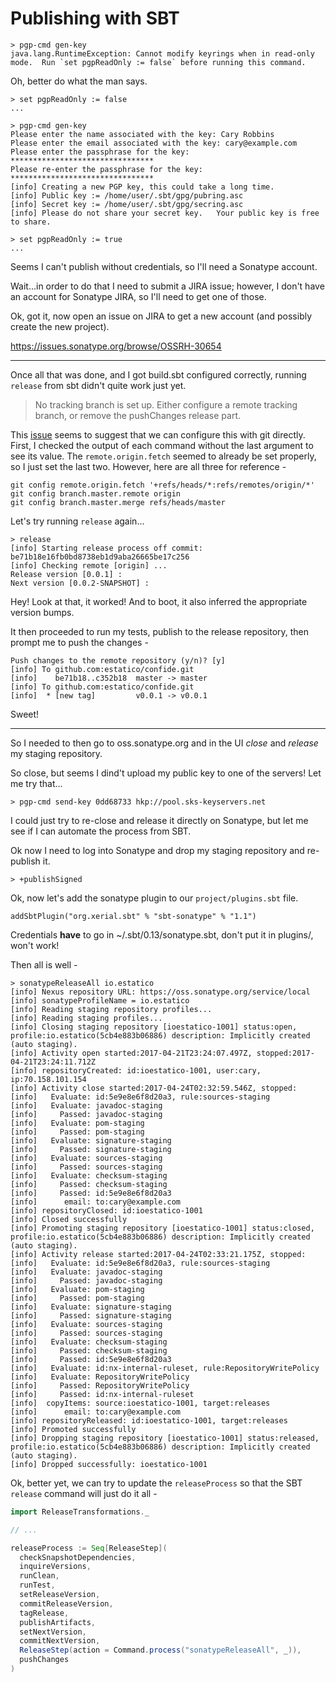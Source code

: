 # Publishing with SBT

```
> pgp-cmd gen-key
java.lang.RuntimeException: Cannot modify keyrings when in read-only mode.  Run `set pgpReadOnly := false` before running this command.
```

Oh, better do what the man says.

```
> set pgpReadOnly := false
...

> pgp-cmd gen-key
Please enter the name associated with the key: Cary Robbins
Please enter the email associated with the key: cary@example.com
Please enter the passphrase for the key: ********************************
Please re-enter the passphrase for the key: ********************************
[info] Creating a new PGP key, this could take a long time.
[info] Public key := /home/user/.sbt/gpg/pubring.asc
[info] Secret key := /home/user/.sbt/gpg/secring.asc
[info] Please do not share your secret key.   Your public key is free to share.

> set pgpReadOnly := true
...
```

Seems I can't publish without credentials, so I'll need a Sonatype account.

Wait...in order to do that I need to submit a JIRA issue; however, I don't have an
account for Sonatype JIRA, so I'll need to get one of those.

Ok, got it, now open an issue on JIRA to get a new account (and possibly create the
new project).

https://issues.sonatype.org/browse/OSSRH-30654

---------------------------

Once all that was done, and I got build.sbt configured correctly, running `release` from
sbt didn't quite work just yet.

> No tracking branch is set up. Either configure a remote tracking branch, or remove the pushChanges release part.

This [issue](https://github.com/sbt/sbt-release/issues/100) seems to suggest that
we can configure this with git directly. First, I checked the output of each command without
the last argument to see its value. The `remote.origin.fetch` seemed to already be set
properly, so I just set the last two. However, here are all three for reference -

```
git config remote.origin.fetch '+refs/heads/*:refs/remotes/origin/*'
git config branch.master.remote origin
git config branch.master.merge refs/heads/master
```

Let's try running `release` again...

```
> release
[info] Starting release process off commit: be71b18e16fb0bd8738eb1d9aba26665be17c256
[info] Checking remote [origin] ...
Release version [0.0.1] :
Next version [0.0.2-SNAPSHOT] :
```

Hey! Look at that, it worked! And to boot, it also inferred the appropriate version bumps.

It then proceeded to run my tests, publish to the release repository, then prompt
me to push the changes -

```
Push changes to the remote repository (y/n)? [y]
[info] To github.com:estatico/confide.git
[info]    be71b18..c352b18  master -> master
[info] To github.com:estatico/confide.git
[info]  * [new tag]         v0.0.1 -> v0.0.1
```

Sweet!

----------------------------------------

So I needed to then go to oss.sonatype.org and in the UI _close_ and _release_ my
staging repository.

So close, but seems I dind't upload my public key to one of the servers! Let me
try that...

```
> pgp-cmd send-key 0dd68733 hkp://pool.sks-keyservers.net
```

I could just try to re-close and release it directly on Sonatype, but let me see
if I can automate the process from SBT.

Ok now I need to log into Sonatype and drop my staging repository and re-publish it.

```
> +publishSigned
```

Ok, now let's add the sonatype plugin to our `project/plugins.sbt` file.

```
addSbtPlugin("org.xerial.sbt" % "sbt-sonatype" % "1.1")
```

Credentials **have** to go in ~/.sbt/0.13/sonatype.sbt, don't put it in plugins/, won't work!

Then all is well -

```
> sonatypeReleaseAll io.estatico
[info] Nexus repository URL: https://oss.sonatype.org/service/local
[info] sonatypeProfileName = io.estatico
[info] Reading staging repository profiles...
[info] Reading staging profiles...
[info] Closing staging repository [ioestatico-1001] status:open, profile:io.estatico(5cb4e883b06886) description: Implicitly created (auto staging).
[info] Activity open started:2017-04-21T23:24:07.497Z, stopped:2017-04-21T23:24:11.712Z
[info] repositoryCreated: id:ioestatico-1001, user:cary, ip:70.158.101.154
[info] Activity close started:2017-04-24T02:32:59.546Z, stopped:
[info]   Evaluate: id:5e9e8e6f8d20a3, rule:sources-staging
[info]   Evaluate: javadoc-staging
[info]     Passed: javadoc-staging
[info]   Evaluate: pom-staging
[info]     Passed: pom-staging
[info]   Evaluate: signature-staging
[info]     Passed: signature-staging
[info]   Evaluate: sources-staging
[info]     Passed: sources-staging
[info]   Evaluate: checksum-staging
[info]     Passed: checksum-staging
[info]     Passed: id:5e9e8e6f8d20a3
[info]      email: to:cary@example.com
[info] repositoryClosed: id:ioestatico-1001
[info] Closed successfully
[info] Promoting staging repository [ioestatico-1001] status:closed, profile:io.estatico(5cb4e883b06886) description: Implicitly created (auto staging).
[info] Activity release started:2017-04-24T02:33:21.175Z, stopped:
[info]   Evaluate: id:5e9e8e6f8d20a3, rule:sources-staging
[info]   Evaluate: javadoc-staging
[info]     Passed: javadoc-staging
[info]   Evaluate: pom-staging
[info]     Passed: pom-staging
[info]   Evaluate: signature-staging
[info]     Passed: signature-staging
[info]   Evaluate: sources-staging
[info]     Passed: sources-staging
[info]   Evaluate: checksum-staging
[info]     Passed: checksum-staging
[info]     Passed: id:5e9e8e6f8d20a3
[info]   Evaluate: id:nx-internal-ruleset, rule:RepositoryWritePolicy
[info]   Evaluate: RepositoryWritePolicy
[info]     Passed: RepositoryWritePolicy
[info]     Passed: id:nx-internal-ruleset
[info]  copyItems: source:ioestatico-1001, target:releases
[info]      email: to:cary@example.com
[info] repositoryReleased: id:ioestatico-1001, target:releases
[info] Promoted successfully
[info] Dropping staging repository [ioestatico-1001] status:released, profile:io.estatico(5cb4e883b06886) description: Implicitly created (auto staging).
[info] Dropped successfully: ioestatico-1001
```

Ok, better yet, we can try to update the `releaseProcess` so that the SBT `release` command
will just do it all -

```sbt
import ReleaseTransformations._

// ...

releaseProcess := Seq[ReleaseStep](
  checkSnapshotDependencies,
  inquireVersions,
  runClean,
  runTest,
  setReleaseVersion,
  commitReleaseVersion,
  tagRelease,
  publishArtifacts,
  setNextVersion,
  commitNextVersion,
  ReleaseStep(action = Command.process("sonatypeReleaseAll", _)),
  pushChanges
)
```
